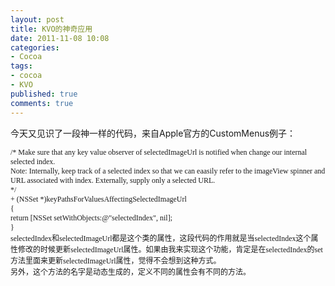 ```yaml
---
layout: post
title: KVO的神奇应用
date: 2011-11-08 10:08
categories:
- Cocoa
tags:
- cocoa
- KVO
published: true
comments: true
---
```

<p><p>今天又见识了一段神一样的代码，来自Apple官方的CustomMenus例子：</p>
<p style="margin: 0.0px 0.0px 0.0px 0.0px; font: 12.0px 'Heiti SC Light';">/* Make sure that any key value observer of selectedImageUrl is notified when change our internal selected index.</p>
<p style="margin: 0.0px 0.0px 0.0px 0.0px; font: 12.0px 'Heiti SC Light';">Note: Internally, keep track of a selected index so that we can eaasily refer to the imageView spinner and URL associated with index. Externally, supply only a selected URL.</p>
<p style="margin: 0.0px 0.0px 0.0px 0.0px; font: 12.0px 'Heiti SC Light';">*/</p>
<p style="margin: 0.0px 0.0px 0.0px 0.0px; font: 12.0px 'Heiti SC Light';">+ (NSSet *)keyPathsForValuesAffectingSelectedImageUrl</p>
<p style="margin: 0.0px 0.0px 0.0px 0.0px; font: 12.0px 'Heiti SC Light';">{</p>
<p style="margin: 0.0px 0.0px 0.0px 0.0px; font: 12.0px 'Heiti SC Light';">return [NSSet setWithObjects:@"selectedIndex", nil];</p>
<p style="margin: 0.0px 0.0px 0.0px 0.0px; font: 12.0px 'Heiti SC Light';">}</p>
<p style="margin: 0.0px 0.0px 0.0px 0.0px; font: 12.0px 'Heiti SC Light';">selectedIndex和selectedImageUrl都是这个类的属性，这段代码的作用就是当selectedIndex这个属性修改的时候更新selectedImageUrl属性。如果由我来实现这个功能，肯定是在selectedIndex的set方法里面来更新selectedImageUrl属性，觉得不会想到这种方式。</p>
<p style="margin: 0.0px 0.0px 0.0px 0.0px; font: 12.0px 'Heiti SC Light';">另外，这个方法的名字是动态生成的，定义不同的属性会有不同的方法。</p></p>
